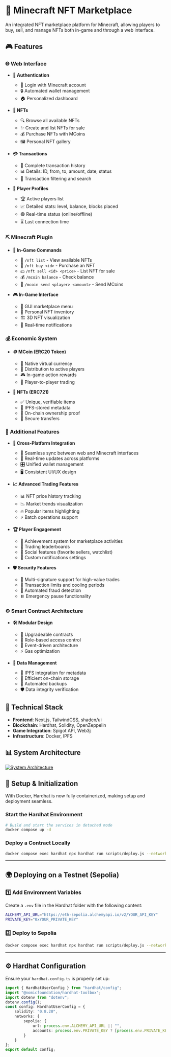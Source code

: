 # 🏰 Minecraft NFT Marketplace
An integrated NFT marketplace platform for Minecraft, allowing players to buy, sell, and manage NFTs both in-game and through a web interface.

## 🎮 Features

### 🌐 Web Interface
- **🔑 Authentication**
  - 🔗 Login with Minecraft account
  - 🔒 Automated wallet management
  - 🏠 Personalized dashboard

- **🎨 NFTs**
  - 🔍 Browse all available NFTs
  - ✨ Create and list NFTs for sale
  - 💰 Purchase NFTs with MCoins
  - 🖼️ Personal NFT gallery

- **💳 Transactions**
  - 📜 Complete transaction history
  - 📊 Details: ID, from, to, amount, date, status
  - 🔎 Transaction filtering and search

- **👤 Player Profiles**
  - 🏆 Active players list
  - 📈 Detailed stats: level, balance, blocks placed
  - 🟢 Real-time status (online/offline)
  - ⏳ Last connection time

### ⛏️ Minecraft Plugin
- **💬 In-Game Commands**
  - 📜 `/nft list` - View available NFTs
  - 🛒 `/nft buy <id>` - Purchase an NFT
  - 💵 `/nft sell <id> <price>` - List NFT for sale
  - 💰 `/mcoin balance` - Check balance
  - 🔄 `/mcoin send <player> <amount>` - Send MCoins

- **🎮 In-Game Interface**
  - 🏪 GUI marketplace menu
  - 🎒 Personal NFT inventory
  - 🏗️ 3D NFT visualization
  - 🔔 Real-time notifications

### 💰 Economic System
- **🪙 MCoin (ERC20 Token)**
  - 🏦 Native virtual currency
  - 🎁 Distribution to active players
  - 🎮 In-game action rewards
  - 🔄 Player-to-player trading

- **📜 NFTs (ERC721)**
  - ✅ Unique, verifiable items
  - 📂 IPFS-stored metadata
  - 🔐 On-chain ownership proof
  - 🔄 Secure transfers

### 🚀 Additional Features
- **🔗 Cross-Platform Integration**
  - 🔄 Seamless sync between web and Minecraft interfaces
  - 📡 Real-time updates across platforms
  - 🎛️ Unified wallet management
  - 🖥️ Consistent UI/UX design

- **📈 Advanced Trading Features**
  - 📊 NFT price history tracking
  - 📉 Market trends visualization
  - 🔥 Popular items highlighting
  - ⚡ Batch operations support

- **🏆 Player Engagement**
  - 🏅 Achievement system for marketplace activities
  - 📜 Trading leaderboards
  - 💬 Social features (favorite sellers, watchlist)
  - 🔔 Custom notifications settings

- **🛡️ Security Features**
  - 🔏 Multi-signature support for high-value trades
  - 🚦 Transaction limits and cooling periods
  - 🤖 Automated fraud detection
  - ⏸️ Emergency pause functionality

### ⚙️ Smart Contract Architecture
- **🛠️ Modular Design**
  - 🔄 Upgradeable contracts
  - 🔑 Role-based access control
  - 📨 Event-driven architecture
  - ⚡ Gas optimization

- **📂 Data Management**
  - 📡 IPFS integration for metadata
  - 💾 Efficient on-chain storage
  - 🔄 Automated backups
  - 🛡️ Data integrity verification


## 🔧 Technical Stack
- **Frontend**: Next.js, TailwindCSS, shadcn/ui
- **Blockchain**: Hardhat, Solidity, OpenZeppelin
- **Game Integration**: Spigot API, Web3j
- **Infrastructure**: Docker, IPFS

## 📊 System Architecture
[![System Architecture](https://mermaid.ink/img/pako:eNqFVdtuEzEQ_ZXRSrw1QrR9ChJSLk2a0rRpU-jF6YOzO9lY3bUj25sqIvwBQgh44wG-APFpfAJje5NsIKj7ZO-eGZ-ZOcf7LopVglE9SjWfTeGq_XIkgZ4GG2R8gRpiJSXG1oBV0Be01Hxi76FWewVNNoy5hItLaFEOuOZZhrYV8PchTdMBl5doCy0NHNkpaixy4Emi0ZgltNg6JwyyIhUSUqTDSkCZpeWzNIxRseAW15_hUdgpzDzRJbTZMOfaEhlpNY8t9KRFtxBKUqKQ6tkzuMZx-DThMfoV1e5AAXHNHKCjKQvKJFR6w06V43Y-c7gVrRtPa1NAI45VIe0SbtkQ9Zya9xa1mIiYlxQ2QVu9WsIdawtNK2hmKn6Ip5zOomybDtx6Gu2wuVttwtYU4zC8UfT7-5cPMFDGiHGG1frNKApg97R9_BFrTTF-gLPOFZw_StRmKmb3f6M6rFksng8xyxzwn89dNhSphD4x5SnCRGloFHb6D65Pg24p30EMzV5VRj3eWci3H55ZtYPVGo582mPWRSccr9TGlmbcc-xBPVb22Ul4LcG54E4JBycVfM_jT9gl8gS2xVRBnXjUaxZU7VmeCmOfqOfzL4-80jwRMq2W0vH5TleGM5h5vzm0kLWU51g5_DS0kwQmE5dMmjBgV9t_Gfd90Bmr4uc8EwmZKQHajNeyq0Sd-ahz5ohYFzlBrQlPJwXLPVHx109eCyjtjvl1ffLBumhSkYG8lJG3dbBIhc_Ah1x4xXFqPcLci4MojRfUNue4CvzCwy9Z8BEQL2kD-41jt4L-O7mPELQ7XBiLebWKfqtU94vSTE2ecRlXB7aG7IeZ-VRmF-CAHXHS00SrnMxvxVxYgTuRh86UTiBPmejjT7oEal2SEHTQ92zrIuh1WfdNj9wri3DP9bov_Lh7ck5jU3oBbWHcsKsm6ZbQfeeTrGYFZa8q683M6crsCjkob4GyTXAtknRrxmvkIetz_YCWDidcU6tHUx1UtBflqHMuEvp1vXOvRxFJLcdRVKdlghNeZNbV-p6gvLBquJBxVLe6wL1IqyKdRvUJzwztCs-3LTj1LV-_nXF5p9Rq__4PnixDFg)](https://mermaid-js.github.io/mermaid-live-editor/edit#pako:eNqFVdtuEzEQ_ZXRSrw1QrR9ChJSLk2a0rRpU-jF6YOzO9lY3bUj25sqIvwBQgh44wG-APFpfAJje5NsIKj7ZO-eGZ-ZOcf7LopVglE9SjWfTeGq_XIkgZ4GG2R8gRpiJSXG1oBV0Be01Hxi76FWewVNNoy5hItLaFEOuOZZhrYV8PchTdMBl5doCy0NHNkpaixy4Emi0ZgltNg6JwyyIhUSUqTDSkCZpeWzNIxRseAW15_hUdgpzDzRJbTZMOfaEhlpNY8t9KRFtxBKUqKQ6tkzuMZx-DThMfoV1e5AAXHNHKCjKQvKJFR6w06V43Y-c7gVrRtPa1NAI45VIe0SbtkQ9Zya9xa1mIiYlxQ2QVu9WsIdawtNK2hmKn6Ip5zOomybDtx6Gu2wuVttwtYU4zC8UfT7-5cPMFDGiHGG1frNKApg97R9_BFrTTF-gLPOFZw_StRmKmb3f6M6rFksng8xyxzwn89dNhSphD4x5SnCRGloFHb6D65Pg24p30EMzV5VRj3eWci3H55ZtYPVGo582mPWRSccr9TGlmbcc-xBPVb22Ul4LcG54E4JBycVfM_jT9gl8gS2xVRBnXjUaxZU7VmeCmOfqOfzL4-80jwRMq2W0vH5TleGM5h5vzm0kLWU51g5_DS0kwQmE5dMmjBgV9t_Gfd90Bmr4uc8EwmZKQHajNeyq0Sd-ahz5ohYFzlBrQlPJwXLPVHx109eCyjtjvl1ffLBumhSkYG8lJG3dbBIhc_Ah1x4xXFqPcLci4MojRfUNue4CvzCwy9Z8BEQL2kD-41jt4L-O7mPELQ7XBiLebWKfqtU94vSTE2ecRlXB7aG7IeZ-VRmF-CAHXHS00SrnMxvxVxYgTuRh86UTiBPmejjT7oEal2SEHTQ92zrIuh1WfdNj9wri3DP9bov_Lh7ck5jU3oBbWHcsKsm6ZbQfeeTrGYFZa8q683M6crsCjkob4GyTXAtknRrxmvkIetz_YCWDidcU6tHUx1UtBflqHMuEvp1vXOvRxFJLcdRVKdlghNeZNbV-p6gvLBquJBxVLe6wL1IqyKdRvUJzwztCs-3LTj1LV-_nXF5p9Rq__4PnixDFg)

## 🚀 Setup & Initialization
With Docker, Hardhat is now fully containerized, making setup and deployment seamless.
### **Start the Hardhat Environment**
```sh
# Build and start the services in detached mode
docker compose up -d
```
### **Deploy a Contract Locally**
```sh
docker compose exec hardhat npx hardhat run scripts/deploy.js --network localhost
```
---
## 🌍 Deploying on a Testnet (Sepolia)
### **1️⃣ Add Environment Variables**
Create a `.env` file in the Hardhat folder with the following content:
```sh
ALCHEMY_API_URL="https://eth-sepolia.alchemyapi.io/v2/YOUR_API_KEY"
PRIVATE_KEY="0xYOUR_PRIVATE_KEY"
```
### **2️⃣ Deploy to Sepolia**
```sh
docker compose exec hardhat npx hardhat run scripts/deploy.js --network sepolia
```
---
## ⚙️ Hardhat Configuration
Ensure your `hardhat.config.ts` is properly set up:
```ts
import { HardhatUserConfig } from "hardhat/config";
import "@nomicfoundation/hardhat-toolbox";
import dotenv from "dotenv";
dotenv.config();
const config: HardhatUserConfig = {
    solidity: "0.8.20",
    networks: {
        sepolia: {
            url: process.env.ALCHEMY_API_URL || "",
            accounts: process.env.PRIVATE_KEY ? [process.env.PRIVATE_KEY] : [],
        }
    }
};
export default config;
```